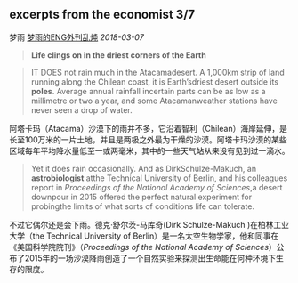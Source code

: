 ## excerpts from the economist 3/7

梦雨 [梦雨的ENG外刊乱炖](javascript:void(0);) *2018-03-07*

> **Life clings on in the driest corners of the Earth**

 

> IT DOES not rain much in the Atacamadesert. A 1,000km strip of land running along the Chilean coast, it is Earth’sdriest desert outside its **poles**. Average annual rainfall incertain parts can be as low as a millimetre or two a year, and some Atacamanweather stations have never seen a drop of water.

阿塔卡玛（Atacama）沙漠下的雨并不多，它沿着智利（Chilean）海岸延伸，是长至100万米的一片土地，并且是两极之外最为干燥的沙漠。阿塔卡玛沙漠的某些区域每年平均降水量低至一或两毫米，其中的一些天气站从来没有见到过一滴水。

> Yet it does rain occasionally. And as DirkSchulze-Makuch, an **astrobiologist** atthe Technical University of Berlin, and his colleagues report in *Proceedings of the National Academy of Sciences*,a desert downpour in 2015 offered the perfect natural experiment for probingthe limits of what sorts of conditions life can tolerate.

不过它偶尔还是会下雨。德克·舒尔茨-马库奇(Dirk Schulze-Makuch )在柏林工业大学（the Technical University of Berlin）是一名太空生物学家，他和同事在《美国科学院院刊》（*Proceedings of the National Academy of Sciences*）公布了2015年的一场沙漠降雨创造了一个自然实验来探测出生命能在何种环境下生存的限度。

 









